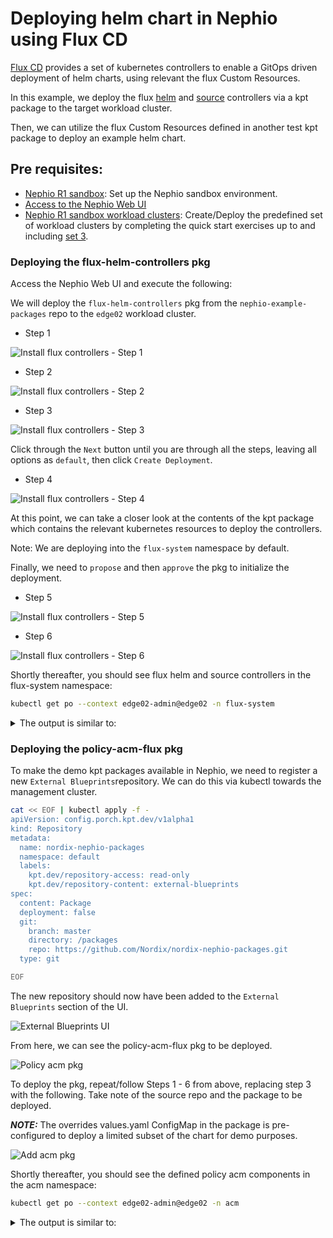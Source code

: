 # Deploying helm chart in Nephio using Flux CD

[Flux CD](https://fluxcd.io/flux/use-cases/helm/) provides a set of kubernetes controllers to enable a GitOps driven deployment of helm charts, using relevant the flux Custom Resources.

In this example, we deploy the flux [helm](https://fluxcd.io/flux/components/helm/) and [source](https://fluxcd.io/flux/components/source/) controllers via a kpt package to the target workload cluster.

Then, we can utilize the flux Custom Resources defined in another test kpt package to deploy an example helm chart.

##  Pre requisites:
* [Nephio R1 sandbox](https://github.com/nephio-project/docs/blob/main/install-guide/README.md): Set up the Nephio sandbox environment.
* [Access to the Nephio Web UI](https://github.com/nephio-project/docs/blob/main/install-guide/README.md#access-to-the-user-interfaces)
* [Nephio R1 sandbox workload clusters](https://github.com/nephio-project/docs/blob/main/user-guide/exercises.md#quick-start-exercises): Create/Deploy the predefined set of workload clusters by completing the quick start exercises up to and including [set 3](https://github.com/nephio-project/docs/blob/main/user-guide/exercises.md#step-3-deploy-two-edge-clusters).

### Deploying the flux-helm-controllers pkg

Access the Nephio Web UI and execute the following:

We will deploy the `flux-helm-controllers` pkg from the `nephio-example-packages` 
repo to the `edge02` workload cluster.
* Step 1

![Install flux controllers - Step 1](img/nephio-ui-edge02-deployment.png)

* Step 2

![Install flux controllers - Step 2](img/add-deployment-selection.png)

* Step 3

![Install flux controllers - Step 3](img/flux-controller-selection.png)

Click through the `Next` button until you are through all the steps, 
leaving all options as `default`, then click `Create Deployment`.

* Step 4

![Install flux controllers - Step 4](img/select-create-deployment.png)

At this point, we can take a closer look at the contents of the kpt package which 
contains the relevant kubernetes resources to deploy the controllers.

Note: We are deploying into the `flux-system` namespace by default.

Finally, we need to `propose` and then `approve` the pkg to initialize the deployment.

* Step 5

![Install flux controllers - Step 5](img/propose-selection.png)

* Step 6

![Install flux controllers - Step 6](img/approve-selection.png)

Shortly thereafter, you should see flux helm and source controllers in the flux-system namespace:

```bash
kubectl get po --context edge02-admin@edge02 -n flux-system
```
<details>
<summary>The output is similar to:</summary>

```console
NAME                                 READY   STATUS    RESTARTS   AGE
helm-controller-cccc87cc-zqnd6       1/1     Running   0          6m20s
source-controller-5756bf7d48-hprkn   1/1     Running   0          6m20s
```
</details>


### Deploying the policy-acm-flux pkg

To make the demo kpt packages available in Nephio, we need to register a new 
`External Blueprints`repository. 
We can do this via kubectl towards the management cluster.

```bash
cat << EOF | kubectl apply -f - 
apiVersion: config.porch.kpt.dev/v1alpha1
kind: Repository
metadata:
  name: nordix-nephio-packages
  namespace: default
  labels:
    kpt.dev/repository-access: read-only
    kpt.dev/repository-content: external-blueprints
spec:
  content: Package
  deployment: false
  git:
    branch: master
    directory: /packages
    repo: https://github.com/Nordix/nordix-nephio-packages.git
  type: git

EOF
```
The new repository should now have been added to the `External Blueprints` section of the UI.

![External Blueprints UI](img/external-bp-repos.png)

From here, we can see the policy-acm-flux pkg to be deployed.

![Policy acm pkg](img/nephio-packages-show.png)


To deploy the pkg, repeat/follow Steps 1 - 6 from above, 
replacing step 3 with the following. 
Take note of the source repo and the package to be deployed.

**_NOTE:_**  The overrides values.yaml ConfigMap in the package is pre-configured 
to deploy a limited subset of the chart for demo purposes.

![Add acm pkg](img/add-acm-deploy-pkg.png)

Shortly thereafter, you should see the  defined policy acm components in the acm namespace:

```bash
kubectl get po --context edge02-admin@edge02 -n acm
```
<details>
<summary>The output is similar to:</summary>

```console
NAME                                        READY   STATUS      RESTARTS   AGE
mariadb-galera-0                            1/1     Running     0          12m
policy-clamp-runtime-acm-66dc9bd8bb-f99rp   1/1     Running     0          12m
policy-galera-config-tcs5c                  0/1     Completed   0          12m
policy-galera-init-q8d8v                    0/1     Completed   0          12m
policy-models-simulator-7d6d7dcdff-fvrss    1/1     Running     0          12m
```
</details>